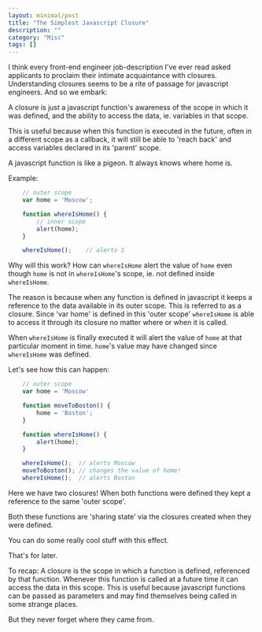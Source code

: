 ```yaml
---
layout: minimal/post
title: "The Simplest Javascript Closure"
description: ""
category: "Misc"
tags: []
---
```


I think every front-end engineer job-description I've ever read asked applicants to proclaim their intimate acquaintance with closures.
Understanding closures seems to be a rite of passage for javascript engineers. And so we embark:

A closure is just a javascript function's awareness of the scope in which it was defined, and the ability to access the data, ie. variables in that scope.

This is useful because when this function is executed in the future, often in a different scope as a callback, it will still be able to 'reach back' and access variables declared in its 'parent' scope.

A javascript function is like a pigeon. It always knows where home is.

Example:

```javascript
    // outer scope
    var home = 'Moscow';

    function whereIsHome() {
        // inner scope
        alert(home);
    }

    whereIsHome();    // alerts 1
```
Why will this work? How can `whereIsHome` alert the value of `home` even though `home` is not in `whereIsHome`'s scope, ie. not defined inside `whereIsHome`.

The reason is because when any function is defined in javascript it keeps a reference to the data available in its outer scope. This is referred to as a closure.
Since 'var home' is defined in this 'outer scope' `whereIsHome` is able to access it through its closure no matter where or when it is called.

When `whereIsHome` is finally executed it will alert the value of `home` at that particular moment in time.
`home`'s value may have changed since `whereIsHome` was defined.

Let's see how this can happen:

```javascript
    // outer scope
    var home = 'Moscow'

    function moveToBoston() {
        home = 'Boston';
    }

    function whereIsHome() {
        alert(home);
    }

    whereIsHome();  // alerts Moscow 
    moveToBoston(); // changes the value of home!
    whereIsHome();  // alerts Boston
```

Here we have two closures! When both functions were defined they kept a reference to the same 'outer scope'.

Both these functions are 'sharing state' via the closures created when they were defined.

You can do some really cool stuff with this effect.

That's for later.


To recap:
A closure is the scope in which a function is defined, referenced by that function.
Whenever this function is called at a future time it can access the data in this scope.
This is useful because javascript functions can be passed as parameters and may find themselves being called in some strange places.

But they never forget where they came from.
